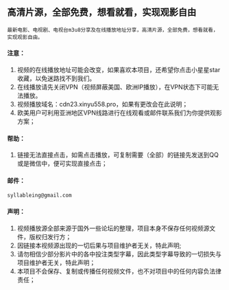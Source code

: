 ## 高清片源，全部免费，想看就看，实现观影自由
    最新电影、电视剧、电视台m3u8分享及在线播放地址分享，高清片源，全部免费，想看就看，实现观影自由。
#### 注意：
1. 视频的在线播放地址可能会改变，如果喜欢本项目，还希望你点击小星星star收藏，以免迷路找不到我们。
2. 在线播放请先关闭VPN（视频屏蔽美国、欧洲IP播放），在VPN状态下可能无法播放。
3. 视频播放域名：cdn23.xinyu558.pro，如果有更改会在此说明；
4. 欧美用户可利用亚洲地区VPN线路进行在线观看或邮件联系我们为你提供观影方案；
#### 帮助：
1. 链接无法直接点击，如需点击播放，可复制需要（全部）的链接先发送到QQ或是微信中，便可实现直接点击；
#### 邮件：
    syllableing@gmail.com
#### 声明：
1. 视频播放源全部来源于国外一些论坛的整理，项目本身不保存任何视频源文件，版权归发行方；
2. 因链接本视频源出现的一切后果与项目维护者无关，特此声明;
3. 请勿相信少部分影片中的各中投注类型字幕，因此类型字幕导致的一切损失与项目维护者无关，特此声明；
4. 本项目不会保存、复制或传播任何视频文件，也不对项目中的任何内容负法律责任；